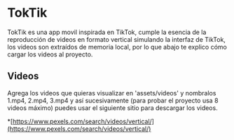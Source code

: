 # TokTik

TokTik es una app movil inspirada en TikTok, cumple la esencia de la reproducción de videos
en formato vertical simulando la interfaz de TikTok, los videos son extraídos de memoria local, 
por lo que abajo te explico cómo cargar los videos al proyecto.

## Videos

Agrega los videos que quieras visualizar en 'assets/videos'
y nombralos 1.mp4, 2.mp4, 3.mp4 y así sucesivamente (para probar 
el proyecto usa 8 videos máximo) puedes usar el siguiente sitio 
para descargar los videos.

*[https://www.pexels.com/search/videos/vertical/](https://www.pexels.com/search/videos/vertical/)


